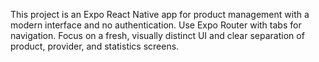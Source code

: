 <!-- Use this file to provide workspace-specific custom instructions to Copilot. For more details, visit https://code.visualstudio.com/docs/copilot/copilot-customization#_use-a-githubcopilotinstructionsmd-file -->

This project is an Expo React Native app for product management with a modern interface and no authentication. Use Expo Router with tabs for navigation. Focus on a fresh, visually distinct UI and clear separation of product, provider, and statistics screens.

